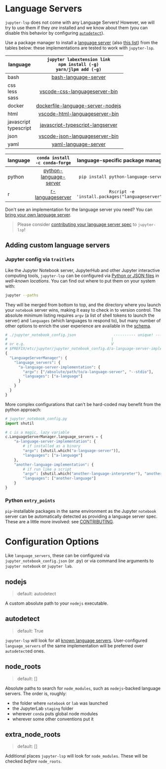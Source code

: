# Language Servers

`jupyter-lsp` does not come with any Language Servers! However, we will try to use
them if they _are_ installed and we know about them (you can disable this behavior
by configuring [`autodetect`](#autodetect)).

Use a package manager to install a [language server][lsp-implementations]
(also [this list][langserver]) from the tables below: these implementations are
tested to work with `jupyter-lsp`.

| language                  | `jupyter labextension link`<br/>`npm install (-g)`<br/>`yarn/jlpm add (-g)` |
| ------------------------- | :-------------------------------------------------------------------------: |
| bash                      |                          [bash-language-server][]                           |
| css<br/>less<br/>sass     |                      [vscode-css-languageserver-bin][]                      |
| docker                    |                    [dockerfile-language-server-nodejs][]                    |
| html                      |                     [vscode-html-languageserver-bin][]                      |
| javascript<br/>typescript |                    [javascript-typescript-langserver][]                     |
| json                      |                     [vscode-json-languageserver-bin][]                      |
| yaml                      |                          [yaml-language-server][]                           |

| language | `conda install -c conda-forge` |         language-specific package manager         |
| -------- | :----------------------------: | :-----------------------------------------------: |
| python   |   [python-language-server][]   |       `pip install python-language-server`        |
| r        |      [r-languageserver][]      | `Rscript -e 'install.packages("languageserver")'` |

[language-server]: https://microsoft.github.io/language-server-protocol/specification
[langserver]: https://langserver.org
[jupyter-server-proxy]: https://github.com/jupyterhub/jupyter-server-proxy
[lsp-implementations]: https://microsoft.github.io/language-server-protocol/implementors/servers
[jupyter-lsp]: https://github.com/krassowski/jupyterlab-lsp.git
[jupyterlab]: https://github.com/jupyterlab/jupyterlab
[bash-language-server]: https://github.com/mads-hartmann/https://github.com/mads-hartmann
[vscode-css-languageserver-bin]: https://github.com/vscode-langservers/vscode-css-languageserver-bin
[vscode-html-languageserver-bin]: https://github.com/vscode-langservers/vscode-html-languageserver-bin
[dockerfile-language-server-nodejs]: https://github.com/rcjsuen/dockerfile-language-server-nodejs
[javascript-typescript-langserver]: https://github.com/sourcegraph/javascript-typescript-langserver
[python-language-server]: https://github.com/palantir/python-language-server
[vscode-json-languageserver-bin]: https://github.com/vscode-langservers/vscode-json-languageserver-bin
[yaml-language-server]: https://github.com/redhat-developer/yaml-language-server
[r-languageserver]: https://github.com/REditorSupport/languageserver

Don't see an implementation for the language server you need? You can
[bring your own language server](#adding-custom-language-servers).

> Please consider [contributing your language server spec](../../CONTRIBUTING.md#spec)
> to `jupyter-lsp`!

## Adding custom language servers

### Jupyter config via `traitlets`

Like the Jupyter Notebook server, JupyterHub and other Jupyter interactive computing
tools, `jupyter-lsp` can be configured via [Python or JSON files][notebook-config]
in _well-known locations_. You can find out where to put them on your system with:

[notebook-config]: https://jupyter-notebook.readthedocs.io/en/stable/config.html

```bash
jupyter --paths
```

They will be merged from bottom to top, and the directory where you launch your
`notebook` server wins, making it easy to check in to version control. The absolute
minimum listing requires `argv` (a list of shell tokens to launch the server)
and `languages` (which languages to respond to), but many number of other options
to enrich the user experience are available in the
[schema](./py_src/jupyter_lsp/schema/schema.json).

```python
# ./jupyter_notebook_config.json                 ---------- unique! -----------
#                                               |                              |
# or e.g.                                       V                              V
# $PREFIX/etc/jupyter/jupyter_notebook_config.d/a-language-server-implementation.json
{
  "LanguageServerManager": {
    "language_servers": {
      "a-language-server-implementation": {
        "argv": ["/absolute/path/to/a-language-server", "--stdio"],
        "languages": ["a-language"]
      }
    }
  }
}
```

More complex configurations that can't be hard-coded may benefit from the python approach:

```py
# jupyter_notebook_config.py
import shutil

# c is a magic, lazy variable
c.LanguageServerManager.language_servers = {
    "a-language-server-implementation": {
        # if installed as a binary
        "argv": [shutil.which("a-language-server")],
        "languages": ["a-language"]
    },
    "another-language-implementation": {
        # if run like a script
        "argv": [shutil.which("another-language-interpreter"), "another-language-server"],
        "languages": ["another-language"]
    }
}
```

### Python `entry_points`

`pip`-installable packages in the same environment as the Jupyter `notebook` server
can be automatically detected as providing a language server spec. These are a
little more involved: see [CONTRIBUTING](../../CONTRIBUTING.md).

# Configuration Options

Like `language_servers`, these can be configured via `jupyter_notebook_config.json`
(or .py) or via command line arguments to `jupyter notebook` or `jupyter lab`.

## nodejs

> default: autodetect

A custom absolute path to your `nodejs` executable.

## autodetect

> default: True

`jupyter-lsp` will look for all [known language servers](#installing-language-servers).
User-configured `language_servers` of the same implementation will be preferred
over `autodetect`ed ones.

## node_roots

> default: []

Absolute paths to search for `node_modules`, such as `nodejs`-backed language servers.
The order is, roughly:

- the folder where `notebook` or `lab` was launched
- the JupyterLab `staging` folder
- wherever `conda` puts global node modules
- wherever some other conventions put it

## extra_node_roots

> default: []

Additional places `jupyter-lsp` will look for `node_modules`. These will be checked
_before_ `node_roots`.
